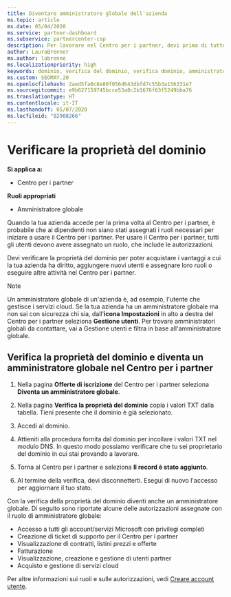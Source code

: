 ```yaml
---
title: Diventare amministratore globale dell'azienda
ms.topic: article
ms.date: 05/04/2020
ms.service: partner-dashboard
ms.subservice: partnercenter-csp
description: Per lavorare nel Centro per i partner, devi prima di tutto verificare la proprietà del dominio. Scopri come eseguire questa operazione per diventare un amministratore globale in grado di aggiungere utenti.
author: LauraBrenner
ms.author: labrenne
ms.localizationpriority: high
keywords: dominio, verifica del dominio, verifica dominio, amministratore globale, ruoli utente, autorizzazioni
ms.custom: SEOMAY.20
ms.openlocfilehash: 2aed5fa0c8e80f056d643dbfd7c55b3a156331e7
ms.sourcegitcommit: e9b627159745bcce53a8c2b1676f63f5249bba76
ms.translationtype: HT
ms.contentlocale: it-IT
ms.lasthandoff: 05/07/2020
ms.locfileid: "82908266"
---
```

# <a name="verify-your-domain-ownership"></a>Verificare la proprietà del dominio

**Si applica a:**

- Centro per i partner

**Ruoli appropriati**

- Amministratore globale

Quando la tua azienda accede per la prima volta al Centro per i partner, è probabile che ai dipendenti non siano stati assegnati i ruoli necessari per iniziare a usare il Centro per i partner. Per usare il Centro per i partner, tutti gli utenti devono avere assegnato un ruolo, che include le autorizzazioni.  

Devi verificare la proprietà del dominio per poter acquistare i vantaggi a cui la tua azienda ha diritto, aggiungere nuovi utenti e assegnare loro ruoli o eseguire altre attività nel Centro per i partner.

>[!Note]
>Un amministratore globale di un'azienda è, ad esempio, l'utente che gestisce i servizi cloud. Se la tua azienda ha un amministratore globale ma non sai con sicurezza chi sia, dall'**icona Impostazioni** in alto a destra del Centro per i partner seleziona **Gestione utenti**. Per trovare amministratori globali da contattare, vai a Gestione utenti e filtra in base all'amministratore globale.

## <a name="verify-your-domain-ownership-and-become-a-global-admin-in-partner-center"></a>Verifica la proprietà del dominio e diventa un amministratore globale nel Centro per i partner

1. Nella pagina **Offerte di iscrizione** del Centro per i partner seleziona **Diventa un amministratore globale**. 

2. Nella pagina **Verifica la proprietà del dominio** copia i valori TXT dalla tabella. Tieni presente che il dominio è già selezionato.

3. Accedi al dominio. 

4. Attieniti alla procedura fornita dal dominio per incollare i valori TXT nel modulo DNS.  In questo modo possiamo verificare che tu sei proprietario del dominio in cui stai provando a lavorare.

5. Torna al Centro per i partner e seleziona **Il record è stato aggiunto**.

6. Al termine della verifica, devi disconnetterti. Esegui di nuovo l'accesso per aggiornare il tuo stato. 

Con la verifica della proprietà del dominio diventi anche un amministratore globale. Di seguito sono riportate alcune delle autorizzazioni assegnate con il ruolo di amministratore globale:

- Accesso a tutti gli account/servizi Microsoft con privilegi completi 
- Creazione di ticket di supporto per il Centro per i partner
- Visualizzazione di contratti, listini prezzi e offerte
- Fatturazione
- Visualizzazione, creazione e gestione di utenti partner
- Acquisto e gestione di servizi cloud

Per altre informazioni sui ruoli e sulle autorizzazioni, vedi [Creare account utente](create-user-accounts-and-set-permissions.md). 